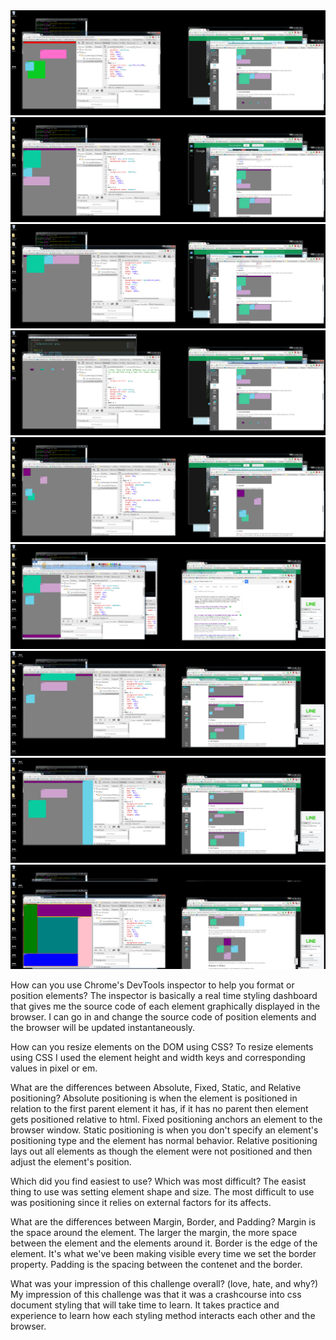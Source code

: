 <!DOCTYPE html>
<html>
	<img src="imgs/Pair1scrn1.png">
	<img src="imgs/Pair1scrn2.png">
	<img src="imgs/Pair1scrn3.png">
	<img src="imgs/Pair1scrn4.png">
	<img src="imgs/Pair1scrn5.png">
	<img src="imgs/Pair1scrn6.png">
	<img src="imgs/Pair1scrn7.png">
	<img src="imgs/Pair1scrn8.png">
	<img src="imgs/Pair1scrn9.png">

How can you use Chrome's DevTools inspector to help you format or position elements?
The inspector is basically a real time styling dashboard that gives me the source code of each element graphically displayed in the browser. I can go in and change the source code of position elements and the browser will be updated instantaneously. 

How can you resize elements on the DOM using CSS?
To resize elements using CSS I used the element height and width keys and corresponding values in pixel or em. 

What are the differences between Absolute, Fixed, Static, and Relative positioning? 
Absolute positioning is when the element is positioned in relation to the first parent element it has, if it has no parent then element gets positioned relative to html. Fixed positioning anchors an element to the browser window. Static positioning is when you don't specify an element's positioning type and the element has normal behavior. Relative positioning lays out all elements as though the element were not positioned and then adjust the element's position.  

Which did you find easiest to use? Which was most difficult?
The easist thing to use was setting element shape and size. The most difficult to use was positioning since it relies on external factors for its affects. 


What are the differences between Margin, Border, and Padding?
Margin is the space around the element. The larger the margin, the more space between the element and the elements around it. Border is the edge of the element. It's what we've been making visible every time we set the border property. Padding is the spacing between the contenet and the border. 

What was your impression of this challenge overall? (love, hate, and why?)
My impression of this challenge was that it was a crashcourse into css document styling that will take time to learn. It takes practice and experience to learn how each styling method interacts each other and the browser. 



